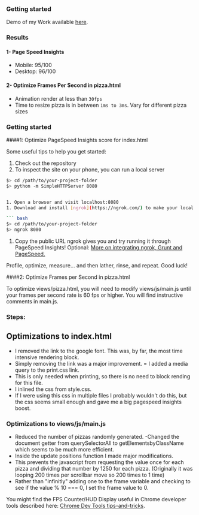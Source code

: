 ### Getting started


Demo of my Work available [here](https://htmlpreview.github.io/?https://github.com/id7oo/Front_end_course/blob/master/frontend-nanodegree-optimization/dist/index.html).



### Results

#### 1- Page Speed Insights

- Mobile: 95/100
- Desktop: 96/100

#### 2- Optimize Frames Per Second in pizza.html

- Animation render at less than `30fps`
- Time to resize pizza is in between `1ms to 3ms`. Vary for different pizza sizes


### Getting started

####1: Optimize PageSpeed Insights score for index.html

Some useful tips to help you get started:

1. Check out the repository
1. To inspect the site on your phone, you can run a local server

  ```bash
  $> cd /path/to/your-project-folder
  $> python -m SimpleHTTPServer 8080
  

1. Open a browser and visit localhost:8080
1. Download and install [ngrok](https://ngrok.com/) to make your local server accessible remotely.

  ``` bash
  $> cd /path/to/your-project-folder
  $> ngrok 8080
  ```

1. Copy the public URL ngrok gives you and try running it through PageSpeed Insights! Optional: [More on integrating ngrok, Grunt and PageSpeed.](http://www.jamescryer.com/2014/06/12/grunt-pagespeed-and-ngrok-locally-testing/)

Profile, optimize, measure... and then lather, rinse, and repeat. Good luck!

####2: Optimize Frames per Second in pizza.html

To optimize views/pizza.html, you will need to modify views/js/main.js until your frames per second rate is 60 fps or higher. You will find instructive comments in main.js.

### Steps:

## Optimizations to index.html
- I removed the link to the google font. This was, by far, the most time intensive rendering block.
- Simply removing the link was a major improvement.
= I added a media query to the print.css link.
- This is only needed when printing, so there is no need to block rending for this file.
- I inlined the css from style.css.
- If I were using this css in multiple files I probably wouldn't do this, but the css seems small enough and gave me a big pagespeed insights boost.

### Optimizations to views/js/main.js

- Reduced the number of pizzas randomly generated.
-Changed the document getter from querySelectorAll to getElementsbyClassName which seems to be much more efficient.
- Inside the update positions function I made major modifications.
- This prevents the javascript from requesting the value once for each pizza and dividing that number by 1250 for each pizza. (Originally it was looping 200 times per scrollbar move so 200 times to 1 time)
- Rather than "infinitly" adding one to the frame variable and checking to see if the value % 10 === 0, I set the frame value to 0.

You might find the FPS Counter/HUD Display useful in Chrome developer tools described here: [Chrome Dev Tools tips-and-tricks](https://developer.chrome.com/devtools/docs/tips-and-tricks).



